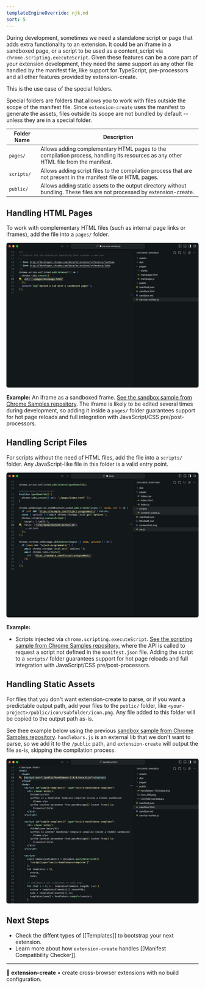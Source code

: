 ```yaml
---
templateEngineOverride: njk,md
sort: 5
---
```


During development, sometimes we need a standalone script or page that adds extra functionality to an extension. It could be an iframe in a sandboxed page, or a script to be used as a content_script via `chrome.scripting.executeScript`. Given these features can be a core part of your extension development, they need the same support as any other file handled by the manifest file, like support for TypeScript, pre-processors and all other features provided by extension-create.

This is the use case of the special folders.

Special folders are folders that allows you to work with files outside the scope of the manifest file. Since `extension-create` uses the manifest to generate the assets, files outside its scope are not bundled by default -- unless they are in a special folder.

| Folder Name | Description |
|-------------|-------------|
| `pages/`    | Allows adding complementary HTML pages to the compilation process, handling its resources as any other HTML file from the manifest. |
| `scripts/`  | Allows adding script files to the compilation process that are not present in the manifest file or HTML pages.                      |
| `public/`   | Allows adding static assets to the output directory without bundling. These files are not processed by extension-create.            |

## Handling HTML Pages

To work with complementary HTML files (such as internal page links or iframes), add the file into a `pages/` folder.

<img src="./assets/pages-folder2.png">

**Example:** 
An iframe as a sandboxed frame. [See the sandbox sample from Chrome Samples repository](https://github.com/GoogleChrome/chrome-extensions-samples/tree/main/api-samples/sandbox/sandbox). The iframe is likely to be edited several times during development, so adding it inside a `pages/` folder guarantees support for hot page reloads and full integration with JavaScript/CSS pre/post-processors.

## Handling Script Files

For scripts without the need of HTML files, add the file into a `scripts/` folder. Any JavaScript-like file in this folder is a valid entry point.

<img src="./assets/scripts-folder.png">

**Example:** 
* Scripts injected via <code>chrome.scripting.executeScript</code>. [See the scripting sample from Chrome Samples repository.](https://github.com/GoogleChrome/chrome-extensions-samples/tree/main/api-samples/scripting) where the API is called to request a script not defined in the `manifest.json` file. Adding the script to a `scripts/` folder guarantees support for hot page reloads and full integration with JavaScript/CSS pre/post-processors.

## Handling Static Assets

For files that you don't want extension-create to parse, or if you want a predictable output path, add your files to the `public/` folder, like `<your-project>/public/icon/subfolder/icon.png`. Any file added to this folder will be copied to the output path as-is. 

See thee example below using the previous [sandbox sample from Chrome Samples repository](https://github.com/GoogleChrome/chrome-extensions-samples/tree/main/api-samples/sandbox/sandbox). `handlebars.js` is an external lib that we don't want to parse, so we add it to the `/public` path, and `extension-create` will output the file as-is, skipping the compilation process.

<img src="./assets/public-folder.png">
  
## Next Steps

- Check the diffent types of [[Templates]] to bootstrap your next extension.
- Learn more about how `extension-create` handles [[Manifest Compatibility Checker]].

---

**🧩 extension-create** • create cross-browser extensions with no build configuration.